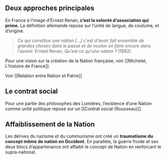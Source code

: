 ## Deux approches principales

En France à l’image d’Ernest Renan, **c’est la volonté d’association qui prime.** La définition allemande repose sur l’unité de langue, de coutume, et d’origine.

>*Ce qui constitue une nation [...] c'est d'avoir fait ensemble de grandes choses dans le passé et de vouloir en faire encore dans l'avenir.*
>Ernest Renan, _Qu’est ce qu’une nation ?_ (1882). 

Pour une vision sur la création de la Nation française, voir [[Michelet, L’histoire de France]].

Voir [[Relation entre Nation et Patrie]]

## Le contrat social

Pour une partie des philosophes des Lumières, l’existence d’une Nation comme unité politique repose sur un [[Contrat social (Rousseau)]].

## Affaiblissement de la Nation

Les dérives du nazisme et du communisme ont créé un **traumatisme du concept même de nation en Occident.** En parallèle, la guerre froide et ses deux blocs d’appartenance ont affaibli le concept de Nation en renforcant le supra-national.